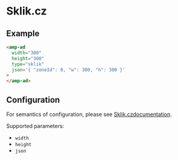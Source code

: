 <!---
Copyright 2016 The AMP HTML Authors. All Rights Reserved.

Licensed under the Apache License, Version 2.0 (the "License");
you may not use this file except in compliance with the License.
You may obtain a copy of the License at

  http://www.apache.org/licenses/LICENSE-2.0

Unless required by applicable law or agreed to in writing, software
distributed under the License is distributed on an "AS-IS" BASIS,
WITHOUT WARRANTIES OR CONDITIONS OF ANY KIND, either express or implied.
See the License for the specific language governing permissions and
limitations under the License.
-->

# Sklik.cz

## Example

```html
<amp-ad
  width="300"
  height="300"
  type="sklik"
  json='{ "zoneId": 0, "w": 300, "h": 300 }'
>
</amp-ad>
```

## Configuration

For semantics of configuration, please see [Sklik.czdocumentation](https://napoveda.sklik.cz/partner/reklamni-kod/).

Supported parameters:

- `width`
- `height`
- `json`

